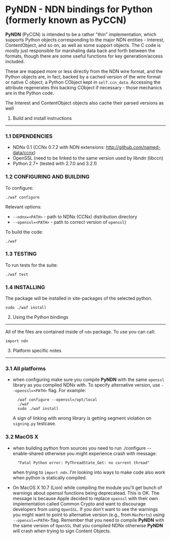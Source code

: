 PyNDN - NDN bindings for Python (formerly known as PyCCN)
========================================================

**PyNDN** (PyCCN) is intended to be a rather "thin" implementation, which supports Python
objects corresponding to the major NDN entities - Interest, ContentObject, and
so on, as well as some support objects.  The C code is mostly just responsible
for marshaling data back and forth between the formats, though there are some
useful functions for key generation/access included.

These are mapped more or less directly from the NDN wire format, and the
Python objects are, in fact, backed by a cached version of the wire format
or native C object, a Python CObject kept in ``self.ccn_data``. Accessing the
attribute regenerates this backing CObject if necessary - those mechanics
are in the Python code.

The Interest and ContentObject objects also cache their parsed versions
as well

1. Build and install instructions
---------------------------------

### 1.1 DEPENDENCIES

- NDNx 0.1 (CCNx 0.7.2 with NDN extensions: http://github.com/named-data/ccnx)
- OpenSSL (need to be linked to the same version used by libndn (libccn)
- Python 2.7+ (tested with 2.7.0 and 3.2.1)

### 1.2 CONFIGURING AND BUILDING

To configure:

    ./waf configure

Relevant options:

* ``--ndnx=<PATH>`` - path to NDNx (CCNx) distribution directory
* ``--openssl=<PATH>`` - path to correct version of ``openssl``)

To build the code:

    ./waf

### 1.3 TESTING

To run tests for the suite:

    ./waf test


### 1.4 INSTALLING

The package will be installed in site-packages of the selected python.

    sudo ./waf install

2. Using the Python bindings
----------------------------

All of the files are contained inside of ``ndn`` package. To use you can call:

    import ndn

3. Platform specific notes
--------------------------

### 3.1 All platforms

- when configuring make sure you compile **PyNDN** with the same ``openssl`` library as
  you compiled NDNx with. To specify alternative version, use ``--openssl=<PATH>`` flag.
  For example:

        /waf configure --openssl=/opt/local
        ./waf
        sudo ./waf install

  A sign of linking with wrong library is getting segment violation on
  ``signing.py`` testcase.

### 3.2 MacOS X

- when building python from sources you need to run ./configure --enable-shared
  otherwise you might experience crash with message:

        "Fatal Python error: PyThreadState_Get: no current thread"

  when trying to ``import ndn``. I'm looking into ways to make code also work
  when python is statically compiled.

- On MacOS X 10.7 (Lion) while compiling the module you'll get bunch of
  warnings about openssl functions being deprecatead. This is OK. The message
  is because Apple decided to replace ``openssl`` with their own implementation
  called Common Crypto and want to discourage developers from using ``OpenSSL``.
  If you don't want to see the warnings you might want to point to alternative
  version (e.g., from ``MacPorts``) using ``--openssl=<PATH>`` flag.  Remember that you
  need to compile **PyNDN** with the same version of ``OpenSSL`` that you compiled NDNx
  otherwise **PyNDN** will crash when trying to sign Content Objects.
